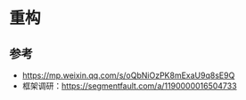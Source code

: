 # 重构

## 参考
  - https://mp.weixin.qq.com/s/oQbNiOzPK8mExaU9q8sE9Q
  - 框架调研：https://segmentfault.com/a/1190000016504733